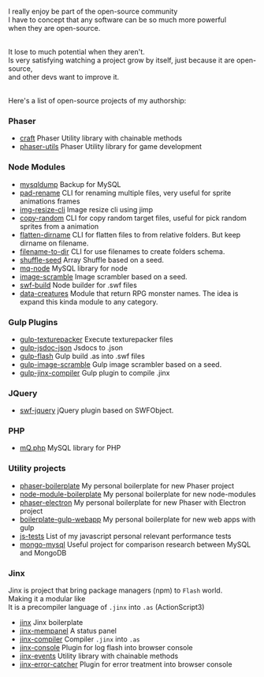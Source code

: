 <!-- header
title: Open Source Projects
header: true
date: 01/15/2017
author: webcaetano
cover: images/posts/cover/openSource.png
thumb: images/posts/thumb/openSource.png
tags:
	- Github
	- Open Source
header -->
<!--esc print('<div class="post-content">') -->
I really enjoy be part of the open-source community<br>
I have to concept that any software can be so much more powerful<br>
when they are open-source.<br><br>

It lose to much potential when they aren't.<br>
Is very satisfying watching a project grow by itself, just because it are open-source,<br>and other devs want to improve it.<br>
<br>

Here's a list of open-source projects of my authorship:<br>

### Phaser
- [craft](http://github.com/webcaetano/craft) Phaser Utility library with  chainable methods
- [phaser-utils](http://github.com/webcaetano/phaser-utils) Phaser Utility library for game development

### Node Modules
- [mysqldump](http://github.com/webcaetano/mysqldump) Backup for MySQL
- [pad-rename](http://github.com/webcaetano/pad-rename) CLI for renaming multiple files, very useful for sprite animations frames
- [img-resize-cli](http://github.com/webcaetano/img-resize-cli) Image resize cli using jimp
- [copy-random](http://github.com/webcaetano/copy-random) CLI for copy random target files, useful for pick random sprites from a animation
- [flatten-dirname](https://github.com/webcaetano/flatten-dirname) CLI for flatten files to from relative folders. But keep dirname on filename.
- [filename-to-dir](https://github.com/webcaetano/filename-to-dir) CLI for use filenames to create folders schema.
- [shuffle-seed](http://github.com/webcaetano/shuffle-seed) Array Shuffle based on a seed.
- [mq-node](http://github.com/webcaetano/mq-node) MySQL library for node
- [image-scramble](http://github.com/webcaetano/image-scramble) Image scrambler based on a seed. 
- [swf-build](http://github.com/webcaetano/swf-build) Node builder for .swf files
- [data-creatures](http://github.com/webcaetano/data-creatures) Module that return RPG monster names. The idea is expand this kinda module to any category.

### Gulp Plugins
- [gulp-texturepacker](http://github.com/webcaetano/gulp-texturepacker) Execute texturepacker files 
- [gulp-jsdoc-json](http://github.com/webcaetano/gulp-jsdoc-json) Jsdocs to .json
- [gulp-flash](http://github.com/webcaetano/gulp-flash) Gulp build .as into .swf files
- [gulp-image-scramble](http://github.com/webcaetano/gulp-image-scramble) Gulp image scrambler based on a seed. 
- [gulp-jinx-compiler](http://github.com/webcaetano/gulp-jinx-compiler) Gulp plugin to compile .jinx

### JQuery
- [swf-jquery](http://github.com/webcaetano/swf-jquery)  jQuery plugin based on SWFObject. 

### PHP
- [mQ.php](http://github.com/webcaetano/mQ.php) MySQL library for PHP

### Utility projects
- [phaser-boilerplate](phaser-boilerplate) My personal boilerplate for new Phaser project
- [node-module-boilerplate](node-module-boilerplate) My personal boilerplate for new node-modules
- [phaser-electron](phaser-electron) My personal boilerplate for new Phaser with Electron project
- [boilerplate-gulp-webapp](boilerplate-gulp-webapp) My personal boilerplate for new web apps with gulp
- [js-tests](js-tests) List of my javascript personal relevant performance tests
- [mongo-mysql](mongo-mysql) Useful project for comparison research between MySQL and MongoDB

### Jinx

Jinx is project that bring package managers (npm) to `Flash` world.<br>
Making it a modular like<br>
It is a precompiler language of `.jinx` into `.as` (ActionScript3)<br>

- [jinx](http://github.com/webcaetano/jinx) Jinx boilerplate
- [jinx-mempanel](http://github.com/webcaetano/jinx-mempanel) A status panel
- [jinx-compiler](http://github.com/webcaetano/jinx-compiler) Compiler `.jinx` into `.as`
- [jinx-console](http://github.com/webcaetano/jinx-console) Plugin for log flash into browser console 
- [jinx-events](http://github.com/webcaetano/jinx-events) Utility library with chainable methods 
- [jinx-error-catcher](http://github.com/webcaetano/jinx-error-catcher) Plugin for error treatment into browser console
<!--esc print('</div>')  -->
